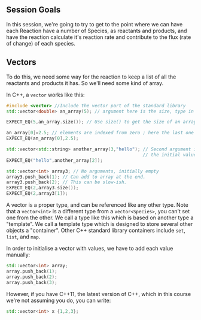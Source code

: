 Session Goals
-------------

In this session, we're going to try to get to the point where we can have each Reaction have a number of Species, as reactants and products, and
have the reaction calculate it's reaction rate and contribute to the flux (rate of change) of each species.

Vectors
-------

To do this, we need some way for the reaction to keep a list of all the reactants and products it has. So we'll need some kind of array.

In C++, a `vector` works like this:

``` cpp
#include <vector> //Include the vector part of the standard library
std::vector<double> an_array(5); // argument here is the size, type in angle brackets.

EXPECT_EQ(5,an_array.size()); // Use size() to get the size of an array.

an_array[0]=2.5; // elements are indexed from zero ; here the last one is 4.
EXPECT_EQ(an_array[0],2.5);

std::vector<std::string> another_array(3,"hello"); // Second argument is 
												   // the initial value
EXPECT_EQ("hello",another_array[2]);

std::vector<int> array3; // No arguments, initially empty
array3.push_back(1); // Can add to array at the end.
array3.push_back(2); // This can be slow-ish.
EXPECT_EQ(2,array3.size());
EXPECT_EQ(2,array3[1]);
```

A vector is a proper type, and can be referenced like any other type.
Note that a `vector<int>` is a different type from a `vector<Species>`,
you can't set one from the other. We call a type like this which is based on
another type a "template". We call a template type which is designed to store several other objects
a "container". Other C++ standard library containers include `set`, `list`, and `map`.

In order to initialise a vector with values, we have to add each value manually:

``` cpp
std::vector<int> array;
array.push_back(1);
array.push_back(2);
array.push_back(3);
```

However, if you have C++11, the latest version of C++, which in this course we're not assuming you do, you can write:

``` cpp
std::vector<int> x {1,2,3};
```


